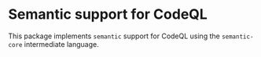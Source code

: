 # Semantic support for CodeQL

This package implements `semantic` support for CodeQL using the `semantic-core` intermediate language.
